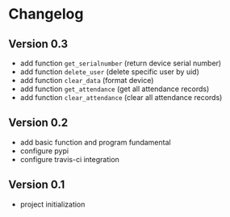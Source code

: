 Changelog
=========

Version 0.3
-----------
* add function `get_serialnumber` (return device serial number)
* add function `delete_user` (delete specific user by uid)
* add function `clear_data` (format device)
* add function `get_attendance` (get all attendance records)
* add function `clear_attendance` (clear all attendance records)

Version 0.2
------------
* add basic function and program fundamental
* configure pypi
* configure travis-ci integration

Version 0.1
-----------
* project initialization
